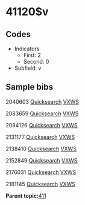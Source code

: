 # 41120$v

## Codes

-   Indicators
    -   First: 2
    -   Second: 0
-   Subfield: v

## Sample bibs

2040603 [Quicksearch](https://search.library.yale.edu/catalog/2040603) [VXWS](http://prodorbis.library.yale.edu:7014/vxws/GetHoldingsService?bibId=2040603)

2083659 [Quicksearch](https://search.library.yale.edu/catalog/2083659) [VXWS](http://prodorbis.library.yale.edu:7014/vxws/GetHoldingsService?bibId=2083659)

2084126 [Quicksearch](https://search.library.yale.edu/catalog/2084126) [VXWS](http://prodorbis.library.yale.edu:7014/vxws/GetHoldingsService?bibId=2084126)

2131177 [Quicksearch](https://search.library.yale.edu/catalog/2131177) [VXWS](http://prodorbis.library.yale.edu:7014/vxws/GetHoldingsService?bibId=2131177)

2138410 [Quicksearch](https://search.library.yale.edu/catalog/2138410) [VXWS](http://prodorbis.library.yale.edu:7014/vxws/GetHoldingsService?bibId=2138410)

2152849 [Quicksearch](https://search.library.yale.edu/catalog/2152849) [VXWS](http://prodorbis.library.yale.edu:7014/vxws/GetHoldingsService?bibId=2152849)

2176031 [Quicksearch](https://search.library.yale.edu/catalog/2176031) [VXWS](http://prodorbis.library.yale.edu:7014/vxws/GetHoldingsService?bibId=2176031)

2181145 [Quicksearch](https://search.library.yale.edu/catalog/2181145) [VXWS](http://prodorbis.library.yale.edu:7014/vxws/GetHoldingsService?bibId=2181145)

**Parent topic:**[411](../../tags/411/411.md)

